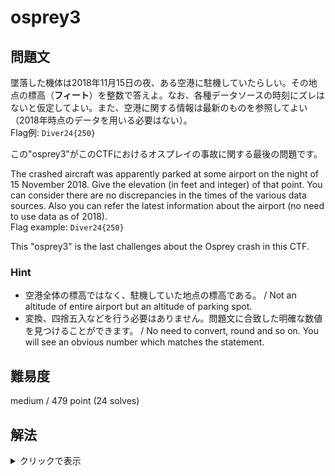 # osprey3

## 問題文

墜落した機体は2018年11月15日の夜、ある空港に駐機していたらしい。その地点の標高（**フィート**）を整数で答えよ。なお、各種データソースの時刻にズレはないと仮定してよい。また、空港に関する情報は最新のものを参照してよい（2018年時点のデータを用いる必要はない）。  
Flag例: `Diver24{250}`

この"osprey3"がこのCTFにおけるオスプレイの事故に関する最後の問題です。

The crashed aircraft was apparently parked at some airport on the night of 15 November 2018. Give the elevation (in feet and integer) of that point. You can consider there are no discrepancies in the times of the various data sources. Also you can refer the latest information about the airport (no need to use data as of 2018).  
Flag example: `Diver24{250}`

This "osprey3" is the last challenges about the Osprey crash in this CTF.

### Hint

- 空港全体の標高ではなく、駐機していた地点の標高である。 / Not an altitude of entire airport but an altitude of parking spot.
- 変換、四捨五入などを行う必要はありません。問題文に合致した明確な数値を見つけることができます。 / No need to convert, round and so on. You will see an obvious number which matches the statement.

## 難易度
medium / 479 point (24 solves)

## 解法

<details>

<summary>クリックで表示</summary>

引き続き、osprey1で調べた機体記号を用います。「12-0065」で検索すると、[航空機の写真を投稿するサイト](https://www.jetphotos.com/registration/12-0065)がヒットし、この中に[2018年11月15日の画像](https://www.jetphotos.com/photo/9144357)があります。

撮影地の欄に **Kraków John Paul II Balice Int'l - EPKK** と書かれており、ポーランドのクラクフにある[Kraków John Paul II International Airport](https://en.wikipedia.org/wiki/Krak%C3%B3w_John_Paul_II_International_Airport)で撮影された写真であるとわかります。機体の後ろには管制塔らしい建物、右側には格納庫が写っています。

Google Mapsから判読する限り、管制塔は `50.074402, 19.795526` 付近に存在する建物であると確認できます。また、滑走路を挟んだ反対側の道路から[ストリートビュー](https://maps.app.goo.gl/YgCoY9ihykLvaj7J8)を眺めると、似た構図が確認できます。これより、2018年11月15日、12-0065は管制塔前の駐機場（エプロン）に駐機していたことがわかります。

さて、ここでKraków John Paul II International Airportの詳細な情報を得たいため、空港名ではなく空港コードを使って `EPKK elevation` と検索してみましょう。
[SkyVector](https://skyvector.com/airport/EPKK/Krakow-Balice-Airport)のようなサイトがヒットしますが、そこには**空港全体**や滑走路の標高しか記載されておらず、Flagの要件を満たしません。

正しい情報を見つけるには、もしかすると飛行場に関する知識が必要となるかもしれません。

まず、空港は大きい施設であるため、一見すると平面に見えても、場所によって標高はわずかに異なります。例えば、先ほどのSkyVectorで確認する限りでも滑走路の両端（07と25）で異なる標高が記載されています。そして、このような情報は**AIP**（Aeronautical Information Publication, 航空路誌）と呼ばれるドキュメントに記載されています。AIPは各国の航空当局から公開されており、電子版はeAIPと呼ばれます。

正攻法としては `AIP Poland` で検索して、ポーランド航空当局から公開されている情報を探してほしいのですが、実は `EPKK elevation` で検索した際にもAIPを掲載（転載）しているサイトがヒットします。

https://plvacc.pl/pilots/airports/EPKK

こちらは "Poland VACC" と記載されているのですが、実は公的機関のサイトではなくゲーマー向けの情報です、
PC向けフライトシミュレーターの世界では、単に飛行するだけでなく、オンラインで管制官担当・パイロット担当に分かれて擬似的な航空管制を行うというプレイスタイルが存在します（[VATSIM](https://vatsim.net/)）。VATSIMプレイヤーは基本的に現実世界の航空路や管制空域に準拠してバーチャル航空管制を行うため、公共機関からの実際のAIPを転載している例が多く見られます。VATSIM関係のサイトはゲーム用ではあるものの、よく整理されていて検索でヒットすることは多く、調査の足がかりになるかもしれません（1次ソースではないことには留意してください）。

"Poland VACC"のサイトでは `1-1-1 - Aerodrome Chart - ICAO` というリンクから飛行場全体の図がPDFで入手できます。

とはいえ、本来ならば情報源としてはあまりおすすめできないので、一応ポーランド航空当局のサイトを利用する前提で進めます。
`AIP Poland` のGoogle検索結果より、以下のサイトに辿り着けます。

https://www.ais.pansa.pl/publikacje/aip-ifr/

`EPKK`でページ内を検索し、**1-1-1 - Mapa lotniska - ICAO** のリンクから飛行場の全体図を得ることができます。
航空分野の知識がある方であれば、ここまで `EPKK Aerodrome chart` などと検索するだけですぐに辿り着けたかもしれません（飛行場の平面図は "Aerodrome Chart" と称されます）。

https://www.ais.pansa.pl/aip/pliki/EP_AD_2_EPKK_1-1-1_en.pdf

いずれにせよ、PDFから、先ほどの衛星画像で確認した駐機場（エプロン、apron）の名称が **MILITARY APRON 3** であったことがわかります。
名前の下に**ELEV** (elevation)が **774** であると書かれており、これがFlagです。

**Diver24{774}**

本問では、航空ファンによって非公式に投稿された情報と、当局の公式情報を突き合わせて情報を探索する過程を擬似的に体験してもらうことを狙いとしています。

軍事的な動向はすべて公式の発表があるわけではありませんし、都合よくFlightradar24に写る訳でもありません。
そのため、航空ファンによって現地から投稿された写真が「その地点にその航空機がいた証拠」「その時点で航空機に塗装や装備の変化があった証拠」となるケースがあります。

マニアックですが、具体例を挙げてみましょう。最近、以前まではロシア空軍に所属していたIl-62M（[RA-86540](https://www.planespotters.net/photos/reg/RA-86540)）が、[2024年4月に撮影された画像](https://www.jetphotos.com/photo/11300065)から海軍に転籍したことが判明しました。このような情報は些細ではあるのですが、積み重ねていくことで各国軍の配置・戦略の推測に役立ちます。しかし、公表したところで何らメリットがないため、プレスリリースなどは発表されません。

しかし、これらの写真はあくまで民間人から投稿された非公式の情報です。有益ではあるものの、複数の情報と照合が必要なケースも多いといえます。

今回の後半パートはそれにあたります。AIPに代表される航空機の運航に関する情報はある程度公開されているものが多く、Web上からそれらを取得することが可能です。  
今年1月に羽田空港で発生した事故のファクトチェックなどにおいても、このようなAIPを基にした検証が大いに役立ちました。

</details>